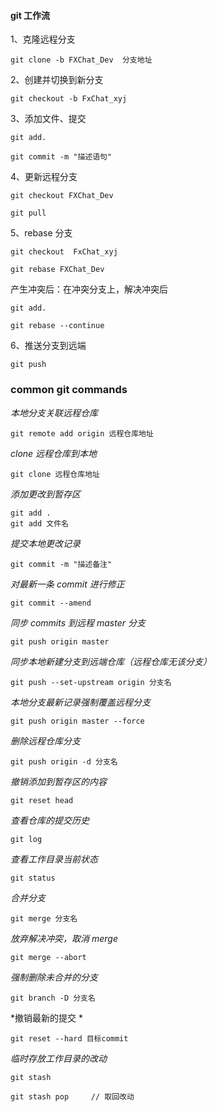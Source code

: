 #### git 工作流

1、克隆远程分支

	git clone -b FXChat_Dev  分支地址 
	
2、创建并切换到新分支

	git checkout -b FxChat_xyj
	
3、添加文件、提交

	git add.
	
	git commit -m "描述语句"
	
4、更新远程分支

	git checkout FXChat_Dev
	
	git pull
	
5、rebase 分支

	git checkout  FxChat_xyj
	
	git rebase FXChat_Dev
	
产生冲突后：在冲突分支上，解决冲突后

	git add.
	
	git rebase --continue
	
6、推送分支到远端

	git push
	
### common git commands

*本地分支关联远程仓库*

	git remote add origin 远程仓库地址

*clone 远程仓库到本地*

	git clone 远程仓库地址
	
*添加更改到暂存区*

	git add .
	git add 文件名
	
*提交本地更改记录*

	git commit -m "描述备注"
	
*对最新一条 commit 进行修正*

	git commit --amend
	
*同步 commits 到远程 master 分支*

	git push origin master
	
*同步本地新建分支到远端仓库（远程仓库无该分支）*

	git push --set-upstream origin 分支名
	
*本地分支最新记录强制覆盖远程分支*

	git push origin master --force
	
*删除远程仓库分支*

	git push origin -d 分支名
	
*撤销添加到暂存区的内容*	

	git reset head

*查看仓库的提交历史*

	git log
	
*查看工作目录当前状态*

	git status
	
*合并分支*

	git merge 分支名
	
*放弃解决冲突，取消 merge*

	git merge --abort
	
*强制删除未合并的分支*

	git branch -D 分支名
	
*撤销最新的提交 *

	git reset --hard 目标commit
	
*临时存放工作目录的改动*

	git stash
	
	git stash pop	  // 取回改动


